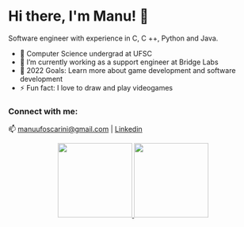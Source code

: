 
# Hi there, I'm Manu! 👋

Software engineer with experience in C, C ++, Python and Java. 

- 🔭 Computer Science undergrad at UFSC
- 👯 I’m currently working as a support engineer at Bridge Labs
- 🥅 2022 Goals: Learn more about game development and software development
- ⚡ Fun fact: I love to draw and play videogames

### Connect with me:

:mailbox: manuufoscarini@gmail.com |
[Linkedin](https://www.linkedin.com/in/emanuelle-foscarini-a4a9b120a/)

<div align="center">
  <a href="https://github.com/manufoscarini">
  <img height="150em" src="https://github-readme-stats.vercel.app/api?username=manufoscarini&count_private=true&show_icons=true&theme=panda&include_all_commits=true"/>
  <img height="150em" src="https://github-readme-stats.vercel.app/api/top-langs/?username=manufoscarini&layout=compact&langs_count=7&theme=panda&?hide=css"/>
</div>
